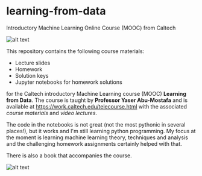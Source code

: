 # learning-from-data
Introductory Machine Learning Online Course (MOOC) from Caltech

![alt text][logo]

[logo]: https://work.caltech.edu/images1/icon.png "course logo"

This repository contains the following course materials:
* Lecture slides
* Homework
* Solution keys 
* Jupyter notebooks for homework solutions

for the Caltech introductory Machine Learning course (MOOC) **Learning from Data**. The course is taught by **Professor Yaser Abu-Mostafa** and is available at https://work.caltech.edu/telecourse.html with the associated *course materials* and *video lectures*.

The code in the notebooks is not great (not the most pythonic in several places!), but it works and I'm still learning python programming. My focus at the moment is learning machine learning theory, techniques and analysis and the challenging homework assignments certainly helped with that.

There is also a book that accompanies the course.

![alt text][book]

[book]: https://work.caltech.edu/images1/fullcover.png "book"
